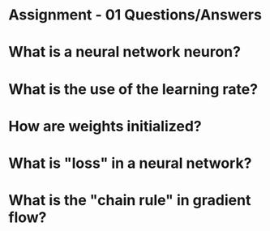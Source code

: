 # Assignment - 01 Questions/Answers
# What is a neural network neuron?
# What is the use of the learning rate?
# How are weights initialized?
# What is "loss" in a neural network?
# What is the "chain rule" in gradient flow?
